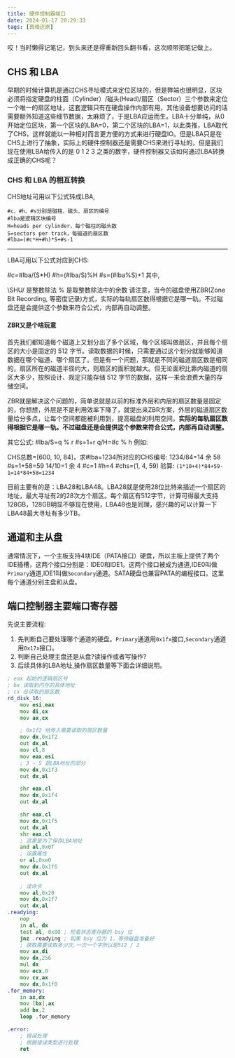 ```yaml
---
title: 硬件控制器端口
date: 2024-01-17 20:29:33
tags: [真相还原]
---
```


哎！当时懒得记笔记，到头来还是得重新回头翻书看，这次顺带把笔记做上。

## CHS 和 LBA

早期的时候计算机是通过CHS寻址模式来定位区块的，但是弊端也很明显，区块必须将指定硬盘的柱面（Cylinder）/磁头(Head)/扇区（Sector）三个参数来定位一个唯一的扇区地址，这套逻辑只有在硬盘操作内部有用，其他设备想要访问的话需要额外知道这些细节数据，太麻烦了，于是LBA应运而生。LBA十分单纯，从0开始定位区块，第一个区块的LBA=0，第二个区块的LBA=1，以此类推，LBA取代了CHS，这样就能以一种相对而言更方便的方式来进行硬盘IO。但是LBA只是在CHS上进行了抽象，实际上的硬件控制器还是需要CHS来进行寻址的，但是我们现在使用LBA给传入的是 0 1 2 3 之类的数字，硬件控制器又该如何通过LBA转换成正确的CHS呢？

### CHS 和 LBA 的相互转换

CHS地址可用以下公式转成LBA,

```
#c、#h、#s分别是磁柱、磁头、扇区的编号
#lba是逻辑区块编号
H=heads per cylinder，每个磁柱的磁头数
S=sectors per track，每磁道的扇区数
#lba=(#c*H+#h)*S+#s-1
```
----------------------------------------------------------------

LBA可用以下公式对应到CHS:

#c=#lba/(S*H)
#h=(#lba/S)%H
#s=(#lba%S)+1
其中,

\SHU/ 是整数除法
% 是取整数除法中的余数
请注意，当今的磁盘使用ZBR(Zone Bit Recording, 等密度记录)方式，实际的每轨扇区数得根据它是哪一轨。不过磁盘还是会提供这个参数来符合公式，内部再自动调整。

#### ZBR又是个啥玩意

首先我们都知道每个磁道上又划分出了多个区域，每个区域叫做扇区，并且每个扇区的大小是固定的 512 字节。读取数据的时候，只需要通过这个划分就能够知道数据在哪个磁道、哪个扇区了。但是有一个问题，那就是不同的磁道扇区数是相同的，扇区所在的磁道半径约大，则扇区的面积就越大。但无论面积比靠内磁道的扇区大多少，按照设计、规定只能存储 512 字节的数据，这样一来会浪费大量的存储空间。

ZBR就是解决这个问题的，简单说就是以前的标准外层和内层的扇区数量是固定的，你想想，外层是不是利用效率下降了，就提出来ZBR方案，外层的磁道扇区数量给分多点，让每个空间都能被利用到，提高磁盘的利用空间。**实际的每轨扇区数得根据它是哪一轨。不过磁盘还是会提供这个参数来符合公式，内部再自动调整。**

其它公式:
#lba/S=q % r
#s=1+r
q/H=#c % h
例如:

CHS总数=[600, 10, 84]，求#lba=1234所对应的CHS编号:
1234/84=14 余 58
#s=1+58=59
14/10=1 余 4
#c=1
#h=4
#chs=(1, 4, 59)
验算: `(1*10+4)*84+59-1=14*84+58=1234`

目前主要有的是：LBA28和LBA48。LBA28就是使用28位比特来描述一个扇区的地址，最大寻址有2的28次方个扇区。每个扇区有512字节，计算可得最大支持128GB，128GB明显不够现在使用，LBA48也是同理，感兴趣的可以计算一下LBA48最大寻址有多少TB。

## 通道和主从盘

通常情况下，一个主板支持4块IDE（PATA接口）硬盘，所以主板上提供了两个IDE插槽，这两个接口分别是：IDE0和IDE1。这两个接口被成为通道,IDE0叫做`Primary`通道,IDE1叫做`Secondary`通道。SATA硬盘也兼容PATA的编程接口。这里每个通道分别主盘和从盘。

## 端口控制器主要端口寄存器

先说主要流程:
1. 先判断自己要处理哪个通道的硬盘。`Primary`通道用`0x1fx`接口,`Secondary`通道用`0x17x`接口。
2. 判断自己处理主盘还是从盘?读操作或者写操作?
3. 后续具体的LBA地址,操作扇区数量等下面会详细说明。

```asm
; eax 起始的逻辑扇区号
; bx 读取到内存的具体地址
; cx 总读取的扇区数
rd_disk_16:
    mov esi,eax
    mov di,cx
    mov ax,cx

    ; 0x1f2 给传入需要读取的扇区数量
    mov dx,0x1f2
    out dx,al
    mov cl,8
    mov eax,esi
    ; 3 ~ 5 是LBA地址的部分
    mov dx,0x1f3
    out dx,al

    shr eax,cl
    mov dx,0x1f4
    out dx,al

    shr eax,cl
    mov dx,0x1f5
    out dx,al
    shr eax,cl
    ; 这里是为了保存LBA地址
    and al,0x0f
    ; 设置属性
    or al,0xe0
    mov dx,0x1f6
    out dx,al
    
    ; 读命令
    mov al,0x20
    mov dx,0x1f7
    out dx,al
.readying:
    nop
    in al, dx
    test al, 0x80 ; 检查状态寄存器的 bsy 位
    jnz .readying ; 如果 bsy 位为 1，等待磁盘准备好
    ; 获取需要读取多少次,一次一个字所以是512 / 2
    mov ax,di
    mov dx,256
    mul dx
    mov ecx,0
    mov cx,ax
    mov dx,0x1f0
.for_memory:
    in ax,dx
    mov [bx],ax
    add bx,2
    loop .for_memory

.error:
    ; 错误处理
    ; 根据错误类型进行处理
    ret
```